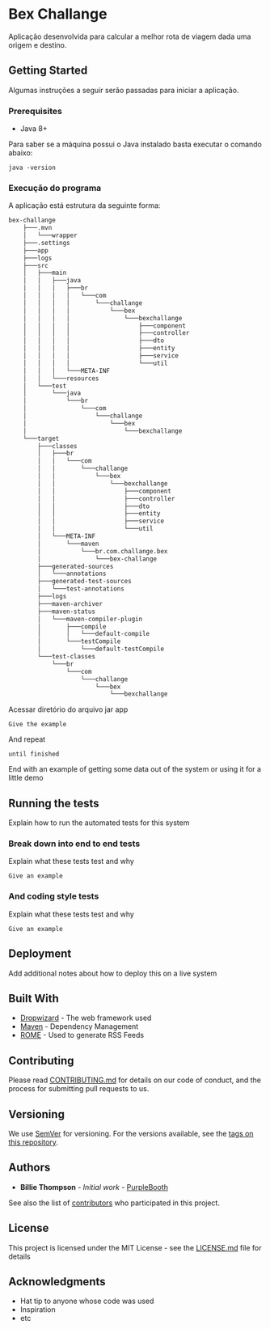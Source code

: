 # Bex Challange

Aplicação desenvolvida para calcular a melhor rota de viagem dada uma origem e destino.

## Getting Started

Algumas instruções a seguir serão passadas para iniciar a aplicação.

### Prerequisites

- Java 8+

Para saber se a máquina possui  o Java instalado basta executar o comando abaixo:

```shell
java -version
```

### Execução do programa

A aplicação está estrutura da seguinte forma:

```bash
bex-challange
	├───.mvn
	│   └───wrapper
	├───.settings
	├───app
	├───logs
	├───src
	│   ├───main
	│   │   ├───java
	│   │   │   ├───br
	│   │   │   │   └───com
	│   │   │   │       └───challange
	│   │   │   │           └───bex
	│   │   │   │               └───bexchallange
	│   │   │   │                   ├───component
	│   │   │   │                   ├───controller
	│   │   │   │                   ├───dto
	│   │   │   │                   ├───entity
	│   │   │   │                   ├───service
	│   │   │   │                   └───util
	│   │   │   └───META-INF
	│   │   └───resources
	│   └───test
	│       └───java
	│           └───br
	│               └───com
	│                   └───challange
	│                       └───bex
	│                           └───bexchallange
	└───target
	    ├───classes
	    │   ├───br
	    │   │   └───com
	    │   │       └───challange
	    │   │           └───bex
	    │   │               └───bexchallange
	    │   │                   ├───component
	    │   │                   ├───controller
	    │   │                   ├───dto
	    │   │                   ├───entity
	    │   │                   ├───service
	    │   │                   └───util
	    │   └───META-INF
	    │       └───maven
	    │           └───br.com.challange.bex
	    │               └───bex-challange
	    ├───generated-sources
	    │   └───annotations
	    ├───generated-test-sources
	    │   └───test-annotations
	    ├───logs
	    ├───maven-archiver
	    ├───maven-status
	    │   └───maven-compiler-plugin
	    │       ├───compile
	    │       │   └───default-compile
	    │       └───testCompile
	    │           └───default-testCompile
	    └───test-classes
	        └───br
	            └───com
	                └───challange
	                    └───bex
	                        └───bexchallange
```


Acessar diretório do arquivo jar app

```
Give the example
```

And repeat

```
until finished
```

End with an example of getting some data out of the system or using it for a little demo

## Running the tests

Explain how to run the automated tests for this system

### Break down into end to end tests

Explain what these tests test and why

```
Give an example
```

### And coding style tests

Explain what these tests test and why

```
Give an example
```

## Deployment

Add additional notes about how to deploy this on a live system

## Built With

* [Dropwizard](http://www.dropwizard.io/1.0.2/docs/) - The web framework used
* [Maven](https://maven.apache.org/) - Dependency Management
* [ROME](https://rometools.github.io/rome/) - Used to generate RSS Feeds

## Contributing

Please read [CONTRIBUTING.md](https://gist.github.com/PurpleBooth/b24679402957c63ec426) for details on our code of conduct, and the process for submitting pull requests to us.

## Versioning

We use [SemVer](http://semver.org/) for versioning. For the versions available, see the [tags on this repository](https://github.com/your/project/tags). 

## Authors

* **Billie Thompson** - *Initial work* - [PurpleBooth](https://github.com/PurpleBooth)

See also the list of [contributors](https://github.com/your/project/contributors) who participated in this project.

## License

This project is licensed under the MIT License - see the [LICENSE.md](LICENSE.md) file for details

## Acknowledgments

* Hat tip to anyone whose code was used
* Inspiration
* etc
